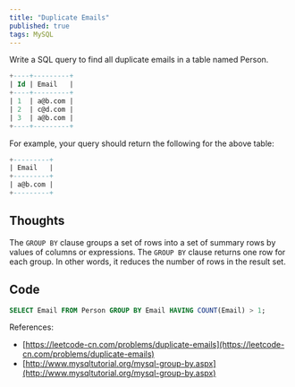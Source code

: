 ```yaml
---
title: "Duplicate Emails"
published: true
tags: MySQL
---
```


Write a SQL query to find all duplicate emails in a table named Person.

```SQL
+----+---------+
| Id | Email   |
+----+---------+
| 1  | a@b.com |
| 2  | c@d.com |
| 3  | a@b.com |
+----+---------+
```

For example, your query should return the following for the above table:

```SQL
+---------+
| Email   |
+---------+
| a@b.com |
+---------+
```

## Thoughts

The `GROUP BY` clause groups a set of rows into a set of summary rows by values of columns
or expressions. The `GROUP BY` clause returns one row for each group. In other words, it
reduces the number of rows in the result set.

## Code

```SQL
SELECT Email FROM Person GROUP BY Email HAVING COUNT(Email) > 1;
```

References:

- [https://leetcode-cn.com/problems/duplicate-emails](https://leetcode-cn.com/problems/duplicate-emails)
- [http://www.mysqltutorial.org/mysql-group-by.aspx](http://www.mysqltutorial.org/mysql-group-by.aspx)
